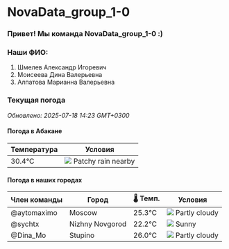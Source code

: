 # NovaData_group_1-0
### Привет! Мы команда NovaData_group_1-0 :)

### Наши ФИО:
1. Шмелев Александр Игоревич
2. Моисеева Дина Валерьевна
3. Алпатова Марианна Валерьевна

### Текущая погода
<!-- WEATHER:START -->
_Обновлено: 2025-07-18 14:23 GMT+0300_

#### Погода в Абакане

| Температура | Условия |
|-------------|----------|
| 30.4°C     | ![](https://cdn.weatherapi.com/weather/64x64/day/176.png) Patchy rain nearby |

#### Погода в наших городах

| Член команды  | Город               | 🌡️ Темп.  | Условия          |
|---------------|---------------------|-----------|--------------------|
| @aytomaximo    | Moscow              |   25.3°C | ![](https://cdn.weatherapi.com/weather/64x64/day/116.png) Partly cloudy |
| @sychtx        | Nizhny Novgorod     |   22.2°C | ![](https://cdn.weatherapi.com/weather/64x64/day/113.png) Sunny        |
| @Dina_Mo       | Stupino             |   26.0°C | ![](https://cdn.weatherapi.com/weather/64x64/day/116.png) Partly cloudy |

<!-- WEATHER:END -->
